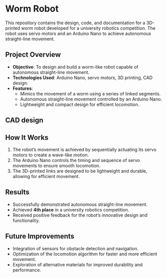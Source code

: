 # Worm Robot

This repository contains the design, code, and documentation for a 3D-printed worm robot developed for a university robotics competition. The robot uses servo motors and an Arduino Nano to achieve autonomous straight-line movement.

## Project Overview
- **Objective**: To design and build a worm-like robot capable of autonomous straight-line movement.  
- **Technologies Used**: Arduino Nano, servo motors, 3D printing, CAD design.  
- **Features**:  
  - Mimics the movement of a worm using a series of linked segments.  
  - Autonomous straight-line movement controlled by an Arduino Nano.  
  - Lightweight and compact design for efficient locomotion.

## CAD design

## How It Works
1. The robot’s movement is achieved by sequentially actuating its servo motors to create a wave-like motion.  
2. The Arduino Nano controls the timing and sequence of servo movements to ensure smooth locomotion.  
3. The 3D-printed links are designed to be lightweight and durable, allowing for efficient movement.  

## Results
- Successfully demonstrated autonomous straight-line movement.  
- Achieved **4th place** in a university robotics competition.  
- Received positive feedback for the robot’s innovative design and functionality.  

## Future Improvements
- Integration of sensors for obstacle detection and navigation.  
- Optimization of the locomotion algorithm for faster and more efficient movement.  
- Exploration of alternative materials for improved durability and performance. 

